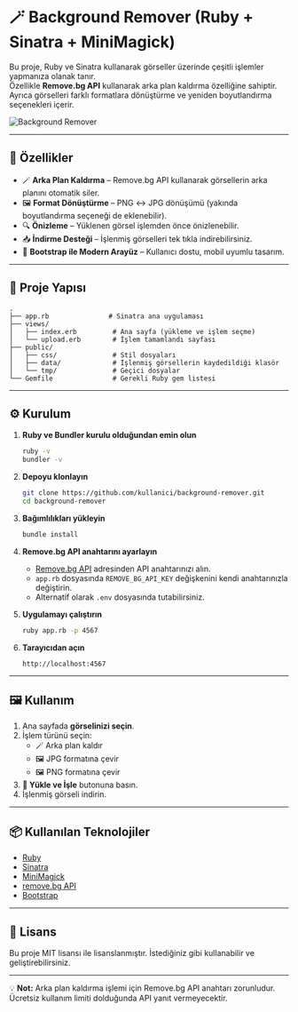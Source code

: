 # 🪄 Background Remover (Ruby + Sinatra + MiniMagick)

Bu proje, Ruby ve Sinatra kullanarak görseller üzerinde çeşitli işlemler yapmanıza olanak tanır.  
Özellikle **Remove.bg API** kullanarak arka plan kaldırma özelliğine sahiptir. Ayrıca görselleri farklı formatlara dönüştürme ve yeniden boyutlandırma seçenekleri içerir.

![Background Remover](https://via.placeholder.com/800x350?text=Background+Remover)

---

## 🚀 Özellikler
- 🪄 **Arka Plan Kaldırma** – Remove.bg API kullanarak görsellerin arka planını otomatik siler.
- 🖼 **Format Dönüştürme** – PNG ↔ JPG dönüşümü (yakında boyutlandırma seçeneği de eklenebilir).
- 🔍 **Önizleme** – Yüklenen görsel işlemden önce önizlenebilir.
- 📥 **İndirme Desteği** – İşlenmiş görselleri tek tıkla indirebilirsiniz.
- 🎨 **Bootstrap ile Modern Arayüz** – Kullanıcı dostu, mobil uyumlu tasarım.

---

## 📂 Proje Yapısı
```
.
├── app.rb               # Sinatra ana uygulaması
├── views/
│   ├── index.erb         # Ana sayfa (yükleme ve işlem seçme)
│   └── upload.erb        # İşlem tamamlandı sayfası
├── public/
│   ├── css/              # Stil dosyaları
│   ├── data/             # İşlenmiş görsellerin kaydedildiği klasör
│   └── tmp/              # Geçici dosyalar
└── Gemfile               # Gerekli Ruby gem listesi
```

---

## ⚙️ Kurulum

1. **Ruby ve Bundler kurulu olduğundan emin olun**
   ```bash
   ruby -v
   bundler -v
   ```

2. **Depoyu klonlayın**
   ```bash
   git clone https://github.com/kullanici/background-remover.git
   cd background-remover
   ```

3. **Bağımlılıkları yükleyin**
   ```bash
   bundle install
   ```

4. **Remove.bg API anahtarını ayarlayın**
   - [Remove.bg API](https://www.remove.bg/api) adresinden API anahtarınızı alın.
   - `app.rb` dosyasında `REMOVE_BG_API_KEY` değişkenini kendi anahtarınızla değiştirin.
   - Alternatif olarak `.env` dosyasında tutabilirsiniz.

5. **Uygulamayı çalıştırın**
   ```bash
   ruby app.rb -p 4567
   ```

6. **Tarayıcıdan açın**
   ```
   http://localhost:4567
   ```

---

## 🖼 Kullanım
1. Ana sayfada **görselinizi seçin**.
2. İşlem türünü seçin:
   - 🪄 Arka plan kaldır
   - 🖼 JPG formatına çevir
   - 🖼 PNG formatına çevir
3. **🚀 Yükle ve İşle** butonuna basın.
4. İşlenmiş görseli indirin.

---

## 📦 Kullanılan Teknolojiler
- [Ruby](https://www.ruby-lang.org/)
- [Sinatra](https://sinatrarb.com/)
- [MiniMagick](https://github.com/minimagick/minimagick)
- [remove.bg API](https://www.remove.bg/api)
- [Bootstrap](https://getbootstrap.com/)

---

## 📜 Lisans
Bu proje MIT lisansı ile lisanslanmıştır. İstediğiniz gibi kullanabilir ve geliştirebilirsiniz.

---

💡 **Not:** Arka plan kaldırma işlemi için Remove.bg API anahtarı zorunludur. Ücretsiz kullanım limiti dolduğunda API yanıt vermeyecektir.
